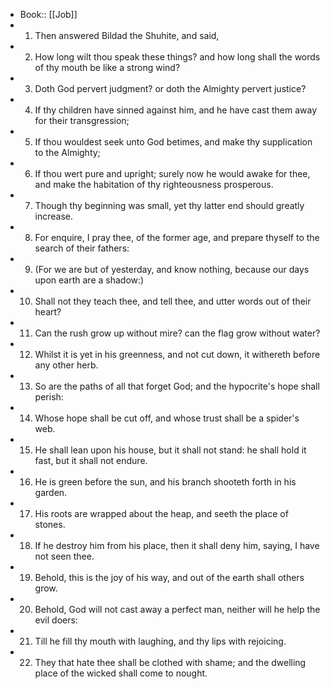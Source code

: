 - Book:: [[Job]]
- 1. Then answered Bildad the Shuhite, and said,
- 2. How long wilt thou speak these things? and how long shall the words of thy mouth be like a strong wind?
- 3. Doth God pervert judgment? or doth the Almighty pervert justice?
- 4. If thy children have sinned against him, and he have cast them away for their transgression;
- 5. If thou wouldest seek unto God betimes, and make thy supplication to the Almighty;
- 6. If thou wert pure and upright; surely now he would awake for thee, and make the habitation of thy righteousness prosperous.
- 7. Though thy beginning was small, yet thy latter end should greatly increase.
- 8. For enquire, I pray thee, of the former age, and prepare thyself to the search of their fathers:
- 9. (For we are but of yesterday, and know nothing, because our days upon earth are a shadow:)
- 10. Shall not they teach thee, and tell thee, and utter words out of their heart?
- 11. Can the rush grow up without mire? can the flag grow without water?
- 12. Whilst it is yet in his greenness, and not cut down, it withereth before any other herb.
- 13. So are the paths of all that forget God; and the hypocrite's hope shall perish:
- 14. Whose hope shall be cut off, and whose trust shall be a spider's web.
- 15. He shall lean upon his house, but it shall not stand: he shall hold it fast, but it shall not endure.
- 16. He is green before the sun, and his branch shooteth forth in his garden.
- 17. His roots are wrapped about the heap, and seeth the place of stones.
- 18. If he destroy him from his place, then it shall deny him, saying, I have not seen thee.
- 19. Behold, this is the joy of his way, and out of the earth shall others grow.
- 20. Behold, God will not cast away a perfect man, neither will he help the evil doers:
- 21. Till he fill thy mouth with laughing, and thy lips with rejoicing.
- 22. They that hate thee shall be clothed with shame; and the dwelling place of the wicked shall come to nought.
